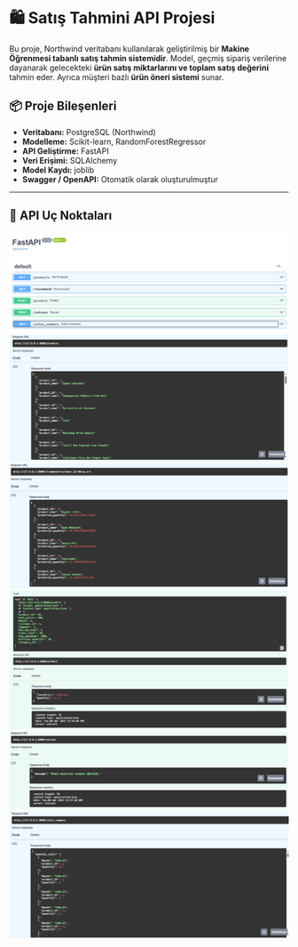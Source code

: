 # 🛍️ Satış Tahmini API Projesi

Bu proje, Northwind veritabanı kullanılarak geliştirilmiş bir **Makine Öğrenmesi tabanlı satış tahmin sistemidir**. Model, geçmiş sipariş verilerine dayanarak gelecekteki **ürün satış miktarlarını ve toplam satış değerini** tahmin eder. Ayrıca müşteri bazlı **ürün öneri sistemi** sunar.

## 📦 Proje Bileşenleri

- **Veritabanı:** PostgreSQL (Northwind)
- **Modelleme:** Scikit-learn, RandomForestRegressor
- **API Geliştirme:** FastAPI
- **Veri Erişimi:** SQLAlchemy
- **Model Kaydı:** joblib
- **Swagger / OpenAPI:** Otomatik olarak oluşturulmuştur

---

## 🚀 API Uç Noktaları

![API Uç Noktaları](image.png)
![Product Çıktısı](image-1.png)
![Recommend Çıktısı](image-2.png)
![Predict Input ve Output'ları](image-3.png)
![Retrain Çıktısı](image-4.png)
![Sales_Summary Çıktısı](image-5.png)
